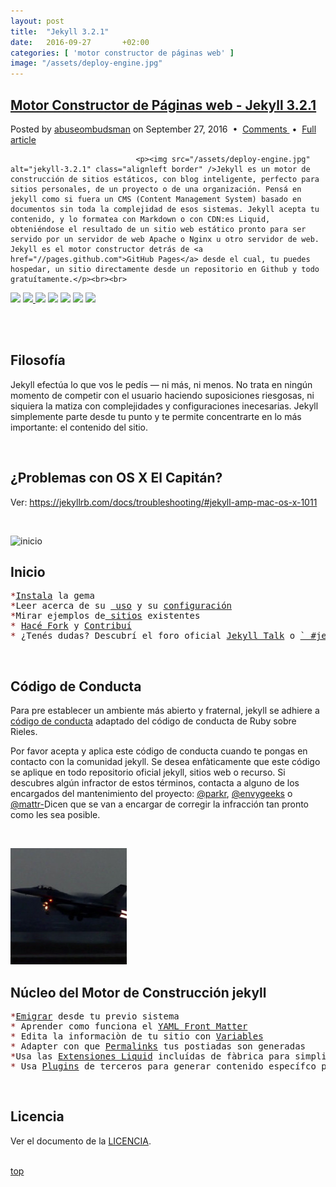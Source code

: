 ```yaml
---
layout: post
title:  "Jekyll 3.2.1"
date:   2016-09-27       +02:00
categories: [ 'motor constructor de páginas web' ]
image: "/assets/deploy-engine.jpg"
---
```

<div id="top">
<div id="entry">
						<div class="Motor">
							<h2 class="title"><a href="//localhost:4000/jekyll/jekyll-3.2.1/2016/09/27/Motor-Constructor-Jekyll-3.2.1.html">Motor Constructor de Páginas web - Jekyll 3.2.1</a></h2>
						</div>
							<p class="meta">Posted by <a href="//abuseombudsman.github.io">abuseombudsman</a> on September 27, 2016
								&nbsp;&bull;&nbsp; <a href="#somebodiescomments" class="comments">Comments </a> &nbsp;&bull;&nbsp; <a href="http://localhost:4000/jekyll/jekyll-3.2.1/2016/09/27/Motor-Constructor-Jekyll-3.2.1.html" class="permalink">Full article</a></p>
							
								<p><img src="/assets/deploy-engine.jpg" alt="jekyll-3.2.1" class="alignleft border" />Jekyll es un motor de construcción de sitios estáticos, con blog inteligente, perfecto para sitios personales, de un proyecto o de una organización. Pensá en jekyll como si fuera un CMS (Content Management System) basado en documentos sin toda la complejidad de esos sistemas. Jekyll acepta tu contenido, y lo formatea con Markdown o con CDN:es Liquid, obteniéndose el resultado de un sitio web estático pronto para ser servido por un servidor de web Apache o Nginx u otro servidor de web. Jekyll es el motor constructor detrás de <a href="//pages.github.com">GitHub Pages</a> desde el cual, tu puedes hospedar, un sitio directamente desde un repositorio en Github y todo gratuítamente.</p><br><br>
 
<p><a href="//rubygems.org/gems/jekyll"><span><img src="//img.shields.io/gem/v/jekyll.svg"></span></a>  <a href="//travis-ci.org/jekyll/jekyll"><span><img src="//img.shields.io/travis/jekyll/jekyll/master.svg?label=Linux%20build">   </span></a>  <a href="//ci.appveyor.com/project/jekyll/jekyll/branch/master"><span><img src="//img.shields.io/appveyor/ci/jekyll/jekyll/master.svg?label=Windows%20build"></span></a>  <a href="//codeclimate.com/github/jekyll/jekyll/coverage"><span><img src="//img.shields.io/codeclimate/coverage/github/jekyll/jekyll.svg"></span></a>  <a href="//codeclimate.com/github/jekyll/jekyll"><span><img src="//img.shields.io/codeclimate/github/jekyll/jekyll.svg"></span></a>  <a href="//gemnasium.com/jekyll/jekyll"><span><img src="//img.shields.io/gemnasium/jekyll/jekyll.svg"></span></a>  <a href="//hakiri.io/github/jekyll/jekyll/master"><span><img src="//hakiri.io/github/jekyll/jekyll/master.svg"></span></a></p><br><br>
</div></div>

<div id="entry">
						<div class="Motor">
							<h2 class="title">Filosofía</h2>
						</div>

<p>Jekyll efectúa lo que vos le pedís — ni más, ni menos. No trata en ningún momento de competir con el usuario haciendo suposiciones riesgosas, ni siquiera la matiza con complejidades y configuraciones inecesarias. Jekyll simplemente parte desde tu punto y te permite concentrarte en lo más importante: el contenido del sitio.</p></div><br>

<div id="entry">
						<div class="Motor">
							<h2 class="title">¿Problemas con OS X El Capitán?</h2>
						</div>

<p>Ver: <a href="//jekyllrb.com/docs/troubleshooting/#jekyll-amp-mac-os-x-1011">https://jekyllrb.com/docs/troubleshooting/#jekyll-amp-mac-os-x-1011</a></p></div><br>

<p><img src="/assets/el.capitán.jpg" alt="inicio" class="alignright border" /></p>

<div id="entry">
						<div class="Motor">
							<h2 class="title">Inicio</h2>
						</div>

<p><pre><span style="color: #810A0A;">*</span><a href="//jekyllrb.com/docs/installation/"><span style="color #4439DC;">Instala</span></a> la gema
<span style="color: #810A0A;">*</span>Leer acerca de su <a href="//jekyllrb.com/docs/usage/"><span style="color #4439DC;"> uso</span></a> y su <a href="//jekyllrb.com/docs/configuration/"><span>configuración</span></a>
<span style="color: #810A0A;">*</span>Mirar ejemplos de<a href="//wiki.github.com/jekyll/jekyll/sites"><span style="color #4439DC;"> sitios</span></a> existentes
<span style="color: #810A0A;">*</span> <a href="//github.com/jekyll/jekyll/fork"><span style="color #4439DC;">Hacé Fork</span></a> y <a href="//jekyllrb.com/docs/contributing/"><span style="color #4439DC;">Contribuí</span></a>
<span style="color: #810A0A;">*</span> ¿Tenés dudas? Descubrí el foro oficial <a href="//talk.jekyllrb.com/"><span style="color #4439DC;">Jekyll Talk</span></a> o <a href="//botbot.me/freenode/jekyll/"><span style="color #4439DC;">` #jekyll ` on irc.freenode.net</span></a></pre></p></div><br>

<div id="entry">
						<div class="Motor">
							<h2 class="title">Código de Conducta</h2>
						</div>
<p>Para pre establecer un ambiente más abierto y fraternal, jekyll se adhiere a
<a href="//github.com/xcatliu/jekyllcn/blob/master/CONDUCT.markdown">código de conducta</a> adaptado del código de conducta de Ruby
sobre Rieles.</p>

<p>Por favor acepta y aplica este código de conducta cuando te pongas en contacto con
la comunidad jekyll. Se desea enfàticamente que este código se aplique
en todo repositorio oficial jekyll, sitios web o recurso. Si descubres algún infractor 
de estos términos, contacta a alguno de los encargados del mantenimiento del proyecto: 
<a href="//github.com/parkr">@parkr</a>, <a href="//github.com/envygeeks">@envygeeks</a> o 
<a href="//github.com/mattr-">@mattr-</a>Dicen que se van a encargar de corregir la infracción tan pronto como les sea posible.</p></div><br>

<p><img src="/assets/deploy-enginewspeed.jpg" alt="el tiempo està muerto" class="alignleft border" /></p>

<div id="entry">
						<div class="Motor">
							<h2 class="title">Núcleo del Motor de Construcción jekyll</h2>
						</div>
<p><pre><span style="color: #810A0A;">*</span><a href="//import.jekyllrb.com/docs/home/"><span style="color #4439DC;">Emigrar</span></a> desde tu previo sistema
<span style="color: #810A0A;">*</span> Aprender como funciona el <a href="//jekyllrb.com/docs/frontmatter/"><span style="color #4439DC;">YAML Front Matter</span></a>
<span style="color: #810A0A;">*</span> Edita la informaciòn de tu sitio con <a href="//jekyllrb.com/docs/variables/"><span style="color #4439DC;">Variables</span></a>
<span style="color: #810A0A;">*</span> Adapter con que <a href="//jekyllrb.com/docs/permalinks/"><span style="color #4439DC;">Permalinks</span></a> tus postiadas son generadas
<span style="color: #810A0A;">*</span>Usa las <a href="//jekyllrb.com/docs/templates/"><span style="color #4439DC;">Extensiones Liquid</span></a> incluídas de fàbrica para simplificar tu vida
<span style="color: #810A0A;">*</span> Usa <a href="//jekyllrb.com/docs/plugins/"><span style="color #4439DC;">Plugins</span></a> de terceros para generar contenido específco para tu sitio</pre></p></div><br>

<div id="entry">
						<div class="Motor">
							<h2 class="title">Licencia</h2>
						</div>
<p>Ver el documento de la <a href="//github.com/jekyll/jekyll/blob/master/LICENSE"><span style="color #4439DC;">LICENCIA</span></a>.</p></div><br>

<div id="somebodiescomments">
<a href="#top" alt="top">top</a>


								
							

